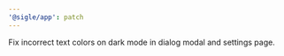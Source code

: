 ```yaml
---
'@sigle/app': patch
---
```


Fix incorrect text colors on dark mode in dialog modal and settings page.
